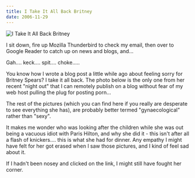 ```yaml
---
title: I Take It All Back Britney
date: 2006-11-29
---
```


![I Take It All Back Britney](https://source.unsplash.com/03UCoidYvXw/1600x900)

I sit down, fire up Mozilla Thunderbird to check my email, then over to Google Reader to catch up on news and blogs, and...

Gah.... keck.... spit.... choke.....

You know how I wrote a blog post a little while ago about feeling sorry for Britney Spears? I take it all back. The photo below is the only one from her recent "night out" that I can remotely publish on a blog without fear of my web host pulling the plug for posting porn...

The rest of the pictures (which you can find here if you really are desperate to see everything she has), are probably better termed "gynaecological" rather than "sexy".

It makes me wonder who was looking after the children while she was out being a vacuous idiot with Paris Hilton, and why she did it - this isn't after all a flash of knickers.... this is what she had for dinner. Any empathy I might have felt for her got erased when I saw those pictures, and I kind of feel sad about it.

If I hadn't been nosey and clicked on the link, I might still have fought her corner.